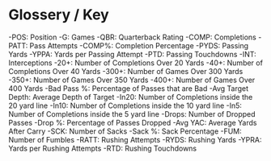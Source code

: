 # Glossery / Key

-POS: Position
-G: Games
-QBR: Quarterback Rating
-COMP: Completions
-PATT: Pass Attempts
-COMP%: Completion Percentage
-PYDS: Passing Yards
-YPPA: Yards per Passing Attempt
-PTD: Passing Touchdowns
-INT: Interceptions
-20+: Number of Completions Over 20 Yards
-40+: Number of Completions Over 40 Yards
-300+: Number of Games Over 300 Yards
-350+: Number of Games Over 350 Yards
-400+: Number of Games Over 400 Yards
-Bad Pass %: Percentage of Passes that are Bad
-Avg Target Depth: Average Depth of Target
-In20: Number of Completions inside the 20 yard line
-In10: Number of Completions inside the 10 yard line
-In5: Number of Completions inside the 5 yard line
-Drops: Number of Dropped Passes
-Drop %: Percentage of Passes Dropped
-Avg YAC: Average Yards After Carry
-SCK: Number of Sacks
-Sack %: Sack Percentage
-FUM: Number of Fumbles
-RATT: Rushing Attempts
-RYDS: Rushing Yards
-YPRA: Yards per Rushing Attempts
-RTD: Rushing Touchdowns
